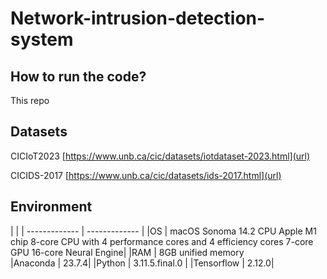 # Network-intrusion-detection-system


## How to run the code?
This repo

## Datasets
CICIoT2023  [https://www.unb.ca/cic/datasets/iotdataset-2023.html](url)

CICIDS-2017  [https://www.unb.ca/cic/datasets/ids-2017.html](url)


## Environment
|   | 
| ------------- | ------------- |
|OS          |  macOS Sonoma 14.2 CPU Apple M1 chip 8-core CPU with 4 performance cores and 4 efficiency cores 7-core GPU 16-core Neural Engine|
|RAM         | 8GB unified memory \
|Anaconda    | 23.7.4|
|Python      | 3.11.5.final.0 |
|Tensorflow  | 2.12.0|
